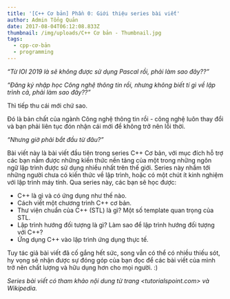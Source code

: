 ```yaml
---
title: '[C++ Cơ bản] Phần 0: Giới thiệu series bài viết'
author: Admin Tổng Quản
date: 2017-08-04T06:12:08.833Z
thumbnail: /img/uploads/C++ Cơ bản - Thumbnail.jpg
tags:
  - cpp-cơ-bản
  - programming
---
```

*“Từ IOI 2019 là sẽ
không được sử dụng Pascal rồi, phải làm sao đây??”*

*“Đăng ký nhập học Công
nghệ thông tin rồi, nhưng không biết tí gì về lập trình cả, phải làm sao đây??”*

Thì tiếp thu cái mới chứ sao.

Đó là bản chất của ngành Công nghệ thông tin rồi - công nghệ
luôn thay đổi và bạn phải liên tục đón nhận cái mới để không trở nên lỗi thời.

*“Nhưng giờ phải bắt đầu từ đâu?”*

Bài viết này là bài viết đầu tiên trong series C\+\+ Cơ bản, với
mục đích hỗ trợ các bạn nắm được những kiến thức nền tảng của một trong những
ngôn ngữ lập trình được sử dụng nhiều nhất trên thế giới. Series này nhắm tới
những người chưa có kiến thức về lập trình, hoặc có một chút ít kinh nghiệm với
lập trình máy tính. Qua series này, các bạn sẽ học được:

* C\+\+ là gì và có ứng dụng như thế nào.
* Cách viết một chương trình C\+\+ cơ bản.
* Thư viện chuẩn của C\+\+ (STL) là gì? Một số template quan trọng của STL.
* Lập trình hướng đối tượng là gì? Làm sao để lập trình hướng đối tượng với C\+\+?
* Ứng dụng C\+\+ vào lập trình ứng dụng thực tế.

Tuy tác giả bài viết đã cố gắng hết sức, song vẫn có thể có
nhiều thiếu sót, hy vọng sẽ nhận được sự đóng góp của bạn đọc để các bài viết của
mình trở nên chất lượng và hữu dụng hơn cho mọi người. :)

*Series bài viết có tham khảo nội dung từ trang <tutorialspoint.com> và Wikipedia.*

